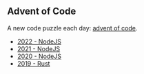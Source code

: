 ## Advent of Code

A new code puzzle each day: [advent of code](https://adventofcode.com/).

* [2022 - NodeJS](./2022)
* [2021 - NodeJS](./2021)
* [2020 - NodeJS](./2020)
* [2019 - Rust](./2019)
